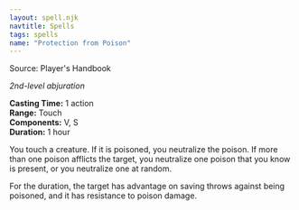 ```yaml
---
layout: spell.njk
navtitle: Spells
tags: spells
name: "Protection from Poison"
---
```

Source: Player's Handbook

_2nd-level abjuration_

**Casting Time:** 1 action  
**Range:** Touch  
**Components:** V, S  
**Duration:** 1 hour

You touch a creature. If it is poisoned, you neutralize the poison. If more than one poison afflicts the target, you neutralize one poison that you know is present, or you neutralize one at random.

For the duration, the target has advantage on saving throws against being poisoned, and it has resistance to poison damage.